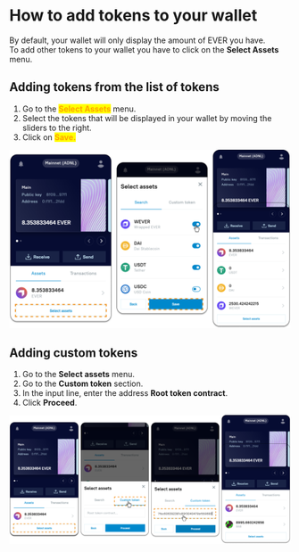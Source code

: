 # How to add tokens to your wallet

By default, your wallet will only display the amount of EVER you have. \
To add other tokens to your wallet you have to click on the **Select Assets** menu.

## Adding tokens from the list of tokens

1. Go to the <mark style="color:orange;">**Select Assets**</mark> menu.
2. Select the tokens that will be displayed in your wallet by moving the sliders to the right.
3. Click on <mark style="color:orange;">**Save.**</mark>

![](<../.gitbook/assets/image (10).png>)

## Adding custom tokens

1. Go to the **Select assets** menu.
2. Go to the **Custom token** section.&#x20;
3. In the input line, enter the address **Root token contract**.&#x20;
4. Click **Proceed**.

![](<../.gitbook/assets/image (42).png>)
